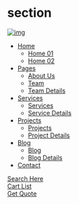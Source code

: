 # section
<div class="header-menu header-sticky">
        <div class="custom-container">
            <div class="row align-items-center">
                <div class="col-xxl-2 col-xl-2 col-lg-2 col-8">
                    <div class="header-logo ">
                        <a href="index.html"><img src="assets/img/logo/logo.png" class="img-fluid" alt="img"></a>
                    </div>
                </div>
                <div class="col-xxl-6 col-xl-6 col-lg-6 col-4">
                    <!-- main menu -->
                    <div class="main-menu main-menu-3 d-none d-lg-block" id="white-menu">
                        <nav id="mobile-menu">
                           <ul>
                            <li class="has-dropdown">
                                <a href="index.html">Home <i class="far fa-plus"></i> </a>
                                <ul class="submenu">
                                    <li><a href="index.html">Home 01</a></li>
                                    <li><a href="index-2.html">Home 02</a></li>
                                </ul>
                             </li>
                             <li class="has-dropdown">
                                <a href="#">Pages <i class="far fa-plus"></i></a>
                                <ul class="submenu">
                                    <li><a href="about.html">About Us</a></li>
                                    <li><a href="team.html">Team</a></li>
                                    <li><a href="team-details.html">Team Details</a></li>
                                </ul>
                             </li>
                             <li class="has-dropdown">
                                <a href="services.html">Services <i class="far fa-plus"></i></a>
                                <ul class="submenu">
                                    <li><a href="services.html">Services</a></li>
                                    <li><a href="service-details.html">Service Details</a></li>
                                </ul>
                             </li>
                              <li class="has-dropdown">
                                 <a href="project.html">Projects <i class="far fa-plus"></i></a>
                                 <ul class="submenu">
                                     <li><a href="project.html">Projects</a></li>
                                     <li><a href="project-details.html">Project Details</a></li>
                                 </ul>
                              </li>
                              <li class="has-dropdown">
                                <a href="blog.html">Blog <i class="far fa-plus"></i></a>
                                <ul class="submenu">
                                    <li><a href="blog.html">Blog</a></li>
                                    <li><a href="blog-details.html">Blog Details</a></li>
                                </ul>
                             </li>
                              <li class="has-dropdown">
                                 <a href="contact.html">Contact</a>
                              </li>
                          </ul>
                        </nav>
                     </div>
                     <div class="header__action-item d-lg-none d-flex align-items-center justify-content-end">
                        <a href="javascript:void(0)" class="sidebar-toggle">
                            <span></span>
                            <span></span>
                            <span></span>
                         </a>
                     </div>
                </div>
                <div class="col-xxl-4 col-xl-4 col-lg-4 d-none d-lg-block">
                    <div class="main-menu-wrapper d-flex align-items-center justify-content-end mb-10">
                        <div class="main-menu-wrapper__search text-left">
                        <a class="search-btn nav-search search-trigger" href="#"><i class="flaticon-search"></i> Search Here</a>
                        </div>
                        <div class="menu__cart d-none d-xxl-block">
                            <a href="contact.html"><i class="flaticon-shopping-cart"></i>Cart List</a>
                        </div>
                        <div class="menu-btn">
                            <a href="contact.html" class="theme-btn">Get Quote</a>
                        </div>
                    </div>
                </div>
            </div>
        </div>
    </div>
